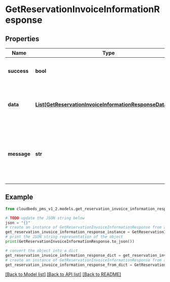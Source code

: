 # GetReservationInvoiceInformationResponse


## Properties

Name | Type | Description | Notes
------------ | ------------- | ------------- | -------------
**success** | **bool** | Returns if the request could be completed | [optional] 
**data** | [**List[GetReservationInvoiceInformationResponseDataInner]**](GetReservationInvoiceInformationResponseDataInner.md) | Details for the rooms assigned on the selected date | [optional] 
**message** | **str** | To be used in case any error occurs (if success &#x3D; false). If success &#x3D; true, it does not exist. | [optional] 

## Example

```python
from cloudbeds_pms_v1_2.models.get_reservation_invoice_information_response import GetReservationInvoiceInformationResponse

# TODO update the JSON string below
json = "{}"
# create an instance of GetReservationInvoiceInformationResponse from a JSON string
get_reservation_invoice_information_response_instance = GetReservationInvoiceInformationResponse.from_json(json)
# print the JSON string representation of the object
print(GetReservationInvoiceInformationResponse.to_json())

# convert the object into a dict
get_reservation_invoice_information_response_dict = get_reservation_invoice_information_response_instance.to_dict()
# create an instance of GetReservationInvoiceInformationResponse from a dict
get_reservation_invoice_information_response_from_dict = GetReservationInvoiceInformationResponse.from_dict(get_reservation_invoice_information_response_dict)
```
[[Back to Model list]](../README.md#documentation-for-models) [[Back to API list]](../README.md#documentation-for-api-endpoints) [[Back to README]](../README.md)



